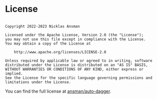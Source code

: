 # License
```plain

Copyright 2022-2023 Nicklas Ansman

Licensed under the Apache License, Version 2.0 (the "License");
you may not use this file except in compliance with the License.
You may obtain a copy of the License at

    http://www.apache.org/licenses/LICENSE-2.0

Unless required by applicable law or agreed to in writing, software
distributed under the License is distributed on an "AS IS" BASIS,
WITHOUT WARRANTIES OR CONDITIONS OF ANY KIND, either express or implied.
See the License for the specific language governing permissions and
limitations under the License.
```

You can find the full license at [ansman/auto-dagger](https://github.com/ansman/auto-dagger/blob/main/LICENSE.txt).